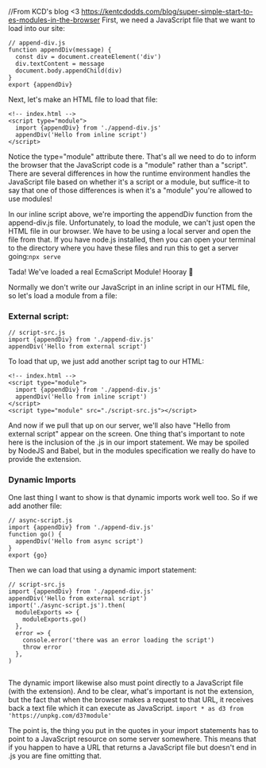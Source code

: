//From KCD's blog <3 https://kentcdodds.com/blog/super-simple-start-to-es-modules-in-the-browser
First, we need a JavaScript file that we want to load into our site:

```
// append-div.js
function appendDiv(message) {
  const div = document.createElement('div')
  div.textContent = message
  document.body.appendChild(div)
}
export {appendDiv}

```
Next, let's make an HTML file to load that file:

```
<!-- index.html -->
<script type="module">
  import {appendDiv} from './append-div.js'
  appendDiv('Hello from inline script')
</script>

```

Notice the type="module" attribute there. That's all we need to do to inform the browser that the JavaScript code is a "module" rather than a "script".
There are several differences in how the runtime environment handles the JavaScript file based on whether 
it's a script or a module, but suffice-it to say that one of those differences is when it's a "module" you're allowed to use modules!

In our inline script above, we're importing the appendDiv function from the append-div.js file. Unfortunately, to load the module,
we can't just open the HTML file in our browser. We have to be using a local server and open the file from that.
If you have node.js installed, then you can open your terminal to the directory where you have these files and run this to get a server going:``` npx serve ```

Tada! We've loaded a real EcmaScript Module! Hooray 🎉

Normally we don't write our JavaScript in an inline script in our HTML file, so let's load a module from a file:
### External script:

```
// script-src.js
import {appendDiv} from './append-div.js'
appendDiv('Hello from external script')

```
To load that up, we just add another script tag to our HTML:

```
<!-- index.html -->
<script type="module">
  import {appendDiv} from './append-div.js'
  appendDiv('Hello from inline script')
</script>
<script type="module" src="./script-src.js"></script>

```
And now if we pull that up on our server, we'll also have "Hello from external script" appear on the screen.
One thing that's important to note here is the inclusion of the .js in our import statement. 
We may be spoiled by NodeJS and Babel, but in the modules specification we really do have to provide the extension.

### Dynamic Imports
One last thing I want to show is that dynamic imports work well too. So if we add another file:

```
// async-script.js
import {appendDiv} from './append-div.js'
function go() {
  appendDiv('Hello from async script')
}
export {go}
```
Then we can load that using a dynamic import statement:

```
// script-src.js
import {appendDiv} from './append-div.js'
appendDiv('Hello from external script')
import('./async-script.js').then(
  moduleExports => {
    moduleExports.go()
  },
  error => {
    console.error('there was an error loading the script')
    throw error
  },
)


```
The dynamic import likewise also must point directly to a JavaScript file (with the extension).
And to be clear, what's important is not the extension, but the fact that when the browser makes a request to that URL,
it receives back a text file which it can execute as JavaScript.
```import * as d3 from 'https://unpkg.com/d3?module'```

The point is, the thing you put in the quotes in your import statements has to point to a JavaScript resource on some server somewhere. 
This means that if you happen to have a URL that returns a JavaScript file but doesn't end in .js you are fine omitting that.
